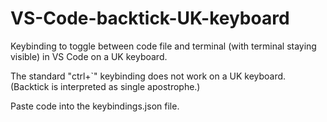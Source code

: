 # VS-Code-backtick-UK-keyboard

Keybinding to toggle between code file and terminal (with terminal staying visible) in VS Code on a UK keyboard.

The standard "ctrl+`" keybinding does not work on a UK keyboard. (Backtick is interpreted as single apostrophe.)

Paste code into the keybindings.json file.
